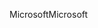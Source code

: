 <span data-ttu-id="d2e9d-101">Microsoft</span><span class="sxs-lookup"><span data-stu-id="d2e9d-101">Microsoft</span></span>